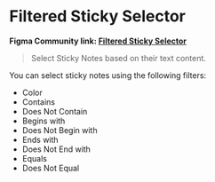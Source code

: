 # Filtered Sticky Selector

<b>Figma Community link: [Filtered Sticky Selector](https://www.figma.com/community/plugin/1160377045857359690/filtered-sticky-selector)</b>

> Select Sticky Notes based on their text content.

You can select sticky notes using the following filters:
- Color
- Contains
- Does Not Contain
- Begins with
- Does Not Begin with
- Ends with
- Does Not End with
- Equals
- Does Not Equal
